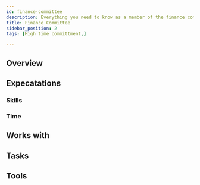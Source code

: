 ```yaml
---
id: finance-committee
description: Everything you need to know as a member of the finance committee
title: Finance Committee
sidebar_position: 2
tags: [High time committment,]

---
```


## Overview

## Expecatations

### Skills

### Time

## Works with

## Tasks

## Tools

